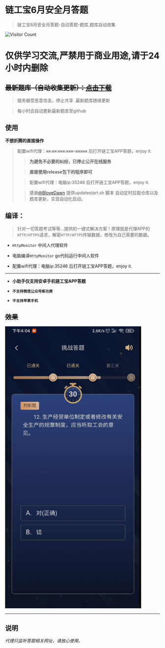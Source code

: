 # 链工宝6月安全月答题

> 链工宝6月安全月答题-自动答题-题库,题库自动收集
>

![Visitor Count](https://profile-counter.glitch.me/liangongbao-dati/count.svg)

# 仅供学习交流,严禁用于商业用途,请于24小时内删除

## ~~最新题库（自动收集更新）：[点击下载](http://81.68.160.189:35247/download)~~

> 服务器受恶意攻击，停止共享 .最新题库随缘更新
> 

> 每小时会自动更新最新题库至github

## 使用

**不想折腾的直接操作**
> 配置wifi代理：~~xx.xx.xxx.xxx :xxxxx~~ 后打开链工宝APP答题，enjoy it.
> > **为避免不必要的纠纷，已停止公开在线服务**
>
>> **直接使用release包下的程序即可**
>
>> 配置wifi代理：电脑ip:35246 后打开链工宝APP答题，enjoy it.
>
>> 感谢[@BloveDawn](https://github.com/BloveDawn) 提供updatestart.sh 脚本 自动定时拉取仓库以及题库更新，实现自动化启动。

## 编译：

> 针对一切答题考试等等...提供的一键式解决方案！原理就是代理APP的`HTTP/HTTPS`请求，解密`HTTP/HTTPS`传输数据，修改为自己需要的数据。

- `HttpMonitor`  中间人代理软件


* 电脑编译`HttpMonitor` go代码运行中间人软件


- 配置wifi代理：电脑ip:35246 后打开链工宝APP答题，enjoy it.

---

* **小助手仅支持安卓手机链工宝APP答题**


* **`不支持微信公众号练功房`**
* **`不支持苹果手机`**

## ~~效果~~

![show](./1.png)

---

## 说明

_代理只监听答题相关网址，请放心使用。_ 
